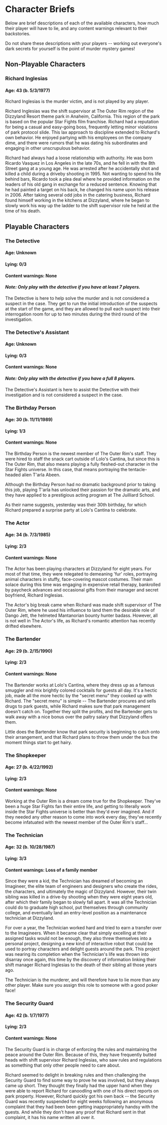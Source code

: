 # Character Briefs

Below are brief descriptions of each of the available characters, how much their player will have to lie, and any content warnings relevant to their backstories.

Do not share these descriptions with your players -- working out everyone's dark secrets for yourself is the point of murder mystery games!

## Non-Playable Characters
### Richard Inglesias
#### Age: 43  (b. 5/3/1977)

Richard Inglesias is the murder victim, and is not played by any player.

Richard Inglesias was the shift supervisor at The Outer Rim region of the Dizzyland Resort theme park in Anaheim, California. This region of the park is based on the popular Star Fights film franchise. Richard had a reputation for being a casual and easy-going boss, frequently letting minor violations of park protocol slide. This lax approach to discipline extended to Richard's own behavior. He enjoyed partying with his employees on the company dime, and there were rumors that he was dating his subordinates and engaging in other unscrupulous behavior.

Richard had always had a loose relationship with authority. He was born Ricardo Vasquez in Los Angeles in the late 70s, and he fell in with the 8th Street gang at a young age. He was arrested after he accidentally shot and killed a child during a driveby shooting in 1995. Not wanting to spend his life behind bars, Ricardo took a plea deal where he provided information on the leaders of his old gang in exchange for a reduced sentence. Knowing that he had painted a target on his back, he changed his name upon his release in 2006. After taking several odd jobs in the catering business, Richard found himself working in the kitchens at Dizzyland, where he began to slowly work his way up the ladder to the shift supervisor role he held at the time of his death.

## Playable Characters

### The Detective
#### Age: Unknown
#### Lying: 0/3 
#### Content warnings: None
#### *Note: Only play with the detective if you have at least 7 players.*

The Detective is here to help solve the murder and is not considered a suspect in the case. They get to run the initial introduction of the suspects at the start of the game, and they are allowed to pull each suspect into their interrogation room for up to two minutes during the third round of the investigation.


### The Detective's Assistant
#### Age: Unknown
#### Lying: 0/3 
#### Content warnings: None
#### *Note: Only play with the detective if you have a full 8 players.*

The Detective's Assistant is here to assist the Detective with their investigation and is not considered a suspect in the case.


### The Birthday Person
#### Age: 30 (b. 11/11/1989)
#### Lying: 1/3 
#### Content warnings: None

The Birthday Person is the newest member of The Outer Rim's staff. They were hired to staff the snack cart outside of Lolo's Cantina, but since this is The Outer Rim, that also means playing a fully fleshed-out character in the Star Fights universe. In this case, that means portraying the tentacle-headed alien T'arla Abeen.

Although the Birthday Person had no dramatic background prior to taking this job, playing T'arla has unlocked their passion for the dramatic arts, and they have applied to a prestigious acting program at The Juilliard School.

As their name suggests, yesterday was their 30th birthday, for which Richard prepared a surprise party at Lolo's Cantina to celebrate.

### The Actor 
#### Age: 34 (b. 7/3/1985)
#### Lying: 2/3 
#### Content warnings: None

The Actor has been playing characters at Dizzyland for eight years. For most of that time, they were relegated to demeaning 'fur' roles, portraying animal characters in stuffy, face-covering mascot costumes. Their main solace during this time was engaging in expensive retail therapy, bankrolled by paycheck advances and occasional gifts from their manager and secret boyfriend, Richard Inglesias.

The Actor's big break came when Richard was made shift supervisor of The Outer Rim, where he used his influence to land them the desirable role of Dango Jett, the helmeted Mantanorian bounty hunter badass. However, all is not well in The Actor's life, as Richard's romantic attention has recently drifted elsewhere.


### The Bartender
#### Age: 29 (b. 2/15/1990)
#### Lying: 2/3 
#### Content warnings: None

The Bartender works at Lolo's Cantina, where they dress up as a famous smuggler and mix brightly colored cocktails for guests all day. It's a hectic job, made all the more hectic by the "secret menu" they cooked up with Richard. The "secret menu" is simple -- The Bartender procures and sells drugs to park guests, while Richard makes sure that park management doesn't catch on. Together they split the profits, and the Bartender gets to walk away with a nice bonus over the paltry salary that Dizzyland offers them.

Little does the Bartender know that park security is beginning to catch onto their arrangement, and that Richard plans to throw them under the bus the moment things start to get hairy.



### The Shopkeeper
#### Age: 27 (b. 4/22/1992)
#### Lying: 2/3 
#### Content warnings: None

Working at the Outer Rim is a dream come true for the Shopkeeper. They've been a huge Star Fights fan their entire life, and getting to literally work inside the Star Fights universe is better than they'd ever imagined. And if they needed any other reason to come into work every day, they've recently become infatuated with the newest member of the Outer Rim's staff...


### The Technician
#### Age: 32 (b. 10/28/1987)
#### Lying: 3/3 
#### Content warnings: Loss of a family member

Since they were a kid, the Technician has dreamed of becoming an Imagineer, the elite team of engineers and designers who create the rides, the characters, and ultimately the magic of Dizzyland. However, their twin sibling was killed in a drive-by shooting when they were eight years old, after which their family began to slowly fall apart. It was all the Technician could do to graduate high school, put themselves through community college, and eventually land an entry-level position as a maintenance technician at Dizzyland.

For over a year, the Technician worked hard and tried to earn a transfer over to the Imagineers. When it became clear that simply excelling at their assigned tasks would not be enough, they also threw themselves into a personal project, designing a new kind of interactive robot that could be used to portray characters and delight guests around the park. This project was nearing its completion when the Technician's life was thrown into disarray once again, this time by the discovery of information linking their shift manager Richard Inglesias to the death of their sibling all those years ago. 

The Technician is the murderer, and will therefore have to lie more than any other player. Make sure you assign this role to someone with a good poker face!


### The Security Guard
#### Age: 42 (b. 1/7/1977)
#### Lying: 2/3
#### Content warnings: None

The Security Guard is in charge of enforcing the rules and maintaining the peace around the Outer Rim. Because of this, they have frequently butted heads with shift supervisor Richard Inglesias, who saw rules and regulations as something that only other people need to care about.

Richard seemed to delight in breaking rules and then challenging the Security Guard to find some way to prove he was involved, but they always came up short. They thought they finally had the upper hand when they were able to report Richard for canoodling with one of his direct reports on park property. However, Richard quickly got his own back -- the Security Guard was recently suspended for eight weeks following an anonymous complaint that they had been been getting inappropriately handsy with the guests. And while they don't have any proof that Richard sent in that complaint, it has his name written all over it.
